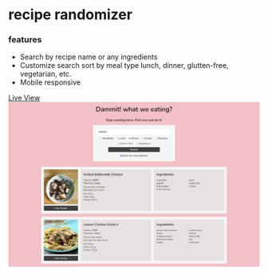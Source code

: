 # recipe randomizer

### features

- Search by recipe name or any ingredients
- Customize search sort by meal type lunch, dinner, glutten-free, vegetarian, etc.
- Mobile responsive

[Live View](https://pieton97.github.io/recipe-randomizer/)
![project picture](/recipe.png)
